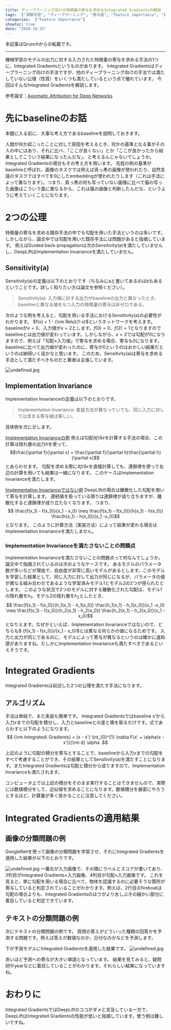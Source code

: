 ```yaml
---
title: ディープラーニング向けの特徴量の寄与を求めるIntegrated Gradientsの解説
tags:  ["深層学習", "ディープラーニング", "寄与度", "feature importance", "Integrated Gradients"]
categories:  ["Feature Importance"]
showtoc: true
date: "2020-10-25"
---
```

本記事はQrunchからの転載です。
___

機械学習のモデルの出力に対する入力された特徴量の寄与を求める手法の1つに、Integrated Gradientsというものがあります。
Integrated Gradientsはディープラーニング向けの手法ですが、他のディープラーニング向けの手法では満たしていない公理（性質）をいくつも満たしているという点で優れています。
今回はそんなIntegrated Gradientsを解説します。

参考論文：[Axiomatic Attribution for Deep Networks](https://arxiv.org/abs/1703.01365)

# 先にbaselineのお話
本題に入る前に、大事な考え方であるbaselineを説明しておきます。

人間が何か起こったことに対して原因を考えるとき、何かの基準となる事がその人の中にはあり、それに比べ、「ここが良くない」とか「ここが良かったから結果としてこういう結果になったんだな」、と考えるんじゃないでしょうか。
Integrated Gradientsの場合もその考え方を用います。
先程の例の基準がbaselineと呼ばれ、画像のタスクでは例えば真っ黒の画像が使われたり、自然言語のタスクではすべてを0にしたembeddingが使われたりします（これは手法によって異なります）。つまり、真っ黒の何も写っていない画像に比べて猫の写った画像はこういう風に異なるから、これは猫の画像と判断したんだな、というように考えていくことになります。

# 2つの公理
特徴量の寄与を求める既存手法の中でも勾配を用いた手法というのは多いです。しかしながら、論文中では勾配を用いた既存手法には問題があると指摘しています。
例えばGuided back-propagationは次のSensitivity(a)を満たしていませんし、DeepLiftはImplementation Invarianceを満たしていません。

## Sensitivity(a)
Sensitivity(a)の定義は以下のとおりです（ちなみにaと書いてあるのはbもあるということです。詳しく知りたい方は論文を参照ください）。
> Sensitivity(a): 入力値に対する出力がbaselineの出力と異なったとき、baselineと異なる値をもつ入力の特徴量の寄与は非ゼロである。

次のような例を考えると、勾配を用いる手法におけるSensitivity(a)の必要性がわかります。
$f(x) = 1 - {\rm Relu}(1-x)$というネットワークを考えます。baselineが$x=0$、入力値が$x=2$とします。$f(0)=0$、$f(2)=1$となりますのでbaselineとは出力値が変わっています。しかしながら、$x=2$では勾配が$0$になりますので、例えば「勾配×入力値」で寄与を求める場合、寄与も$0$になります。
baselineに比べて出力値が変わったのに、寄与が$0$というのはおかしい結果だというのは納得いく話かなと思います。
このため、Sensitivity(a)は寄与を求める手法として満たすべきものだと著者は主張しています。

![undefined.jpg](53d896e3bb5aef4b00f65f9615a86e72.png)

## Implementation Invariance
Implementation Invarianceの定義は以下のとおりです。
> Implementation Invariance: 実装方法が異なっていても、同じ入力に対しては求まる寄与値は等しい。

具体例を次に示します。

<u>Implementation Invarianceの例</u>
例えば勾配${\partial f}/{\partial x}$を計算する手法の場合、この計算は隠れ層の出力$h$を使って、 $$\frac{\partial f}{\partial x} = \frac{\partial f}{\partial h}\frac{\partial h}{\partial x}$$
とあらわせます。
勾配を求める際に${\partial f}/{\partial x}$を直接計算しても、連鎖律を使って右辺の計算を用いても結果は一緒になります。
このケースはImplementation Invarianceを満たします。

<u>Implementation Invarianceではない例</u>
DeepLiftの場合は離散化した勾配を用いて寄与を計算します。
連続値を扱っている限りは連鎖律が成り立ちますが、離散化すると連鎖律が成り立たなくなります。
つまり、
$$ \frac{f(x_1) - f(x_0)}{x_1 - x_0} \neq \frac{f(x_1) - f(x_0)}{h(x_1) - h(x_0)} \frac{h(x_1) - h(x_0)}{x_1 -x_0}$$
となります。
このように計算方法（実装方法）によって結果が変わる場合はImplementation Invarianceを満たしません。

###  Implementation Invarianceを満たさないことの問題点
Implementation Invarianceを満たさないことの問題点って何なんでしょうか。論文中で指摘されているのは次のようなケースです。
あるモデルのパラメータ数が多いなどが理由で、自由度が非常に高いモデルがあるとします。このモデルを学習した結果として、同じ入力に対して出力が同じになるが、パラメータの値が異なる組み合わせであるような学習済みモデル1とモデル2の2つが得られたとします。
このような状況で2つのモデルに対する離散化された勾配は、モデル1の隠れ層を$h_1$、モデル2の隠れ層を$h_2$としたとき、
$$ \frac{f(x_1) - f(x_0)}{h_1(x_1) - h_1(x_0)} \frac{h_1(x_1) - h_1(x_0)}{x_1 -x_0} \neq \frac{f(x_1) - f(x_0)}{h_2(x_1) - h_2(x_0)} \frac{h_2(x_1) - h_2(x_0)}{x_1 -x_0}$$
となりえます。なぜかといえば、Implementation Invarianceではないので、どちらも$ {f(x_1) - f(x_0)}/{x_1 - x_0}$とは異なる何らかの値になるためです。
入力と出力が同じであるのに、モデルによって寄与が異なるというのは確かに違和感がありますね。たしかにImplementation Invarianceも満たすべきであるといえそうです。

# Integrated  Gradients
Integrated Gradientsは前述した2つの公理を満たす手法になります。
## アルゴリズム
手法は単純で、また実装も簡単です。
Integrated Gradientsではbaseline $x'$から入力$x$までの勾配を積分し、入力とbaselineとの差と積を取るだけです。式であらわすと以下のようになります。
$$ {\rm Integrated\ Gradients} = (x - x') \int_{0}^{1} \nabla F(x' + \alpha(x - x')){\rm d} \alpha .$$

上記のように勾配の積分を寄与とすることで、baselineから入力$x$までの勾配をすべて考慮することができ、その結果としてSensitivity(a)を満たすことになります。またIntegrated Gradientsは勾配と積分から成りますので、Implementation Invarianceも満たされます。

コンピュータ上では上記の積分をそのまま実行することはできませんので、実際には数値積分をして、近似値を求めることになります。数値積分を厳密にやろうとするほど、計算量が多く掛かることに注意してください。

# Integrated Gradientsの適用結果
## 画像の分類問題の例
GoogleNetを使って画像の分類問題を学習させ、それにIntegrated Gradientsを適用した結果が以下のとおりです。

![undefined.jpg](33ce0e44d5ce1595ba0980aaa9a27c83.jpg)
一番左が入力画像で、その隣にラベルとスコアが書いてあり、3列目がIntegrated Gradients×入力画像、4列目が勾配×入力画像です。
これを見ると、単に勾配を用いる場合に比べて、物体を認識するのに必要そうな箇所が寄与していると判定されていることがわかります。例えば、2行目のfireboatは勾配の場合よりも、Integrated Gradientsのほうがより水しぶきの細かい部分に着目していると判定できています。

## テキストの分類問題の例
次にテキストの分類問題の例です。
質問の答えがどういった種類の回答かを予測する問題です。例えば答えが数値なのか、日付なのかなどを予測します。

下が予測モデルにIntegrated Gradientsを適用した結果です。
![undefined.jpg](d541b6da271324e7264bb858ba8c3835.png)

赤いほど予測への寄与が大きい単語となっています。
結果を見てみると、疑問詞やyearなどに着目していることがわかります。それらしい結果になっていますね。

# おわりに
Integrated GradientsではDeepLiftのココがダメと言及している一方で、DeepLiftはIntegrated Gradientsの性能が低いと指摘しています。使う側は難しいですね。
